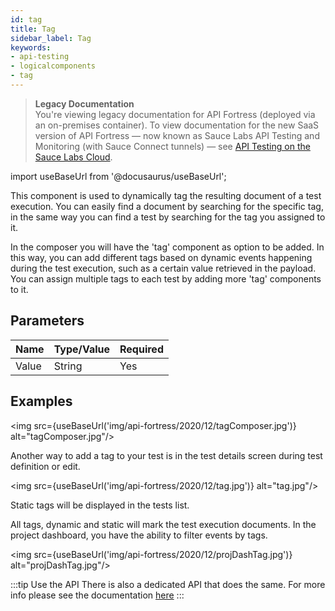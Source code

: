 ```yaml
---
id: tag
title: Tag
sidebar_label: Tag
keywords:
- api-testing
- logicalcomponents
- tag
---
```


<head>
  <meta name="robots" content="noindex" />
</head>

> **Legacy Documentation**<br/>You're viewing legacy documentation for API Fortress (deployed via an on-premises container). To view documentation for the new SaaS version of API Fortress &#8212; now known as Sauce Labs API Testing and Monitoring (with Sauce Connect tunnels) &#8212; see [API Testing on the Sauce Labs Cloud](/api-testing/).

import useBaseUrl from '@docusaurus/useBaseUrl';

This component is used to dynamically tag the resulting document of a test execution. You can easily find a document by searching for the specific tag, in the same way you can find a test by searching for the tag you assigned to it.

In the composer you will have the 'tag' component as option to be added. In this way, you can add different tags based on dynamic events happening during the test execution, such as a certain value retrieved in the payload. You can assign multiple tags to each test by adding more 'tag' components to it.

## Parameters

| **Name** | **Type/Value** | **Required** |
| -------- | -------------- | ------------ |
| Value    | String         | Yes          |

## Examples

<img src={useBaseUrl('img/api-fortress/2020/12/tagComposer.jpg')} alt="tagComposer.jpg"/>

Another way to add a tag to your test is in the test details screen during test definition or edit.

<img src={useBaseUrl('img/api-fortress/2020/12/tag.jpg')} alt="tag.jpg"/>

Static tags will be displayed in the tests list.

All tags, dynamic and static will mark the test execution documents. In the project dashboard, you have the ability to filter events by tags.

<img src={useBaseUrl('img/api-fortress/2020/12/projDashTag.jpg')} alt="projDashTag.jpg"/>

:::tip Use the API
There is also a dedicated API that does the same. For more info please see the documentation [here](http://docs.apifortressv3.apiary.io/)
:::
